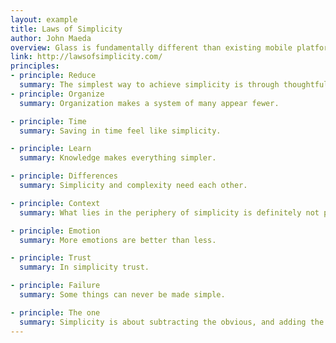 ```yaml
---
layout: example
title: Laws of Simplicity
author: John Maeda
overview: Glass is fundamentally different than existing mobile platforms in both design and use. Follow these principles when building Glassware to give users the best experience.
link: http://lawsofsimplicity.com/
principles:
- principle: Reduce
  summary: The simplest way to achieve simplicity is through thoughtful reduction.
- principle: Organize
  summary: Organization makes a system of many appear fewer.

- principle: Time
  summary: Saving in time feel like simplicity.

- principle: Learn
  summary: Knowledge makes everything simpler.

- principle: Differences
  summary: Simplicity and complexity need each other.

- principle: Context
  summary: What lies in the periphery of simplicity is definitely not peripheral.

- principle: Emotion
  summary: More emotions are better than less.

- principle: Trust
  summary: In simplicity trust.

- principle: Failure
  summary: Some things can never be made simple.

- principle: The one
  summary: Simplicity is about subtracting the obvious, and adding the meaningful.
---
```

